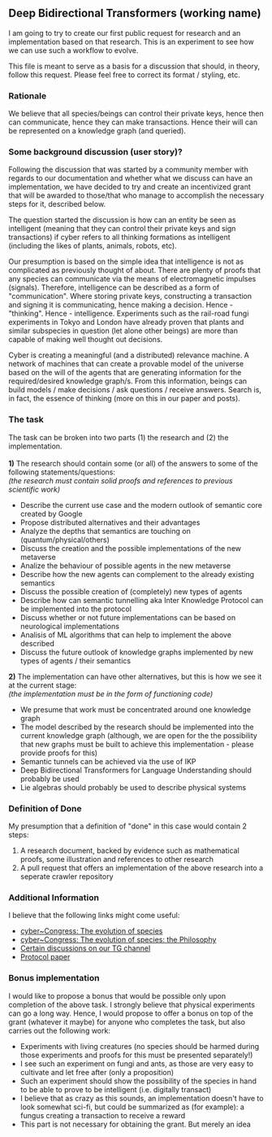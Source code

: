 ## Deep Bidirectional Transformers (working name)

<p> I am going to try to create our first public request for research and an implementation based on that research. This is an experiment to see how we can use such a workflow to evolve. </p> 
<p> This file is meant to serve as a basis for a discussion that should, in theory, follow this request. Please feel free to correct its format / styling, etc. </p>

### Rationale
We believe that all species/beings can control their private keys, hence then can communicate, hence they can make transactions.
Hence their will can be represented on a knowledge graph (and queried).

### Some background discussion (user story)?
<p>
Following the discussion that was started by a community member with regards to our documentation and whether what we discuss can have an implementation, 
we have decided to try and create an incentivized grant that will be awarded to those/that who manage to accomplish the necessary steps for it, described below.
</p>
<p>
The question started the discussion is how can an entity be seen as intelligent (meaning that they can control their private keys and
sign transactions) if cyber refers to all thinking formations as intelligent (including the likes of plants, animals, robots, etc).
</p>
<p>
Our presumption is based on the simple idea that intelligence is not as complicated as previously thought of about. There are plenty of
proofs that any species can communicate via the means of electromagnetic impulses (signals). Therefore, intelligence can be described as a form of "communication".
Where storing private keys, constructing a transaction and signing it is communicating, hence making a decision. Hence - "thinking". Hence - intelligence.
Experiments such as the rail-road fungi experiments in Tokyo and London have already proven that plants and similar subspecies in question (let alone other beings)
are more than capable of making well thought out decisions.
</p>
<p>
Cyber is creating a meaningful (and a distributed) relevance machine. A network of machines that can create a provable model of the universe based on the will of the agents that are generating information for the required/desired knowledge graph/s. From this
information, beings can build models / make decisions / ask questions / receive answers. Search is, in fact, the essence of thinking
(more on this in our paper and posts).
</p>

### The task
The task can be broken into two parts (1) the research and (2) the implementation. <br><br>
<b>1)</b> The research should contain some (or all) of the answers to some of the following statements/questions: <br>
<i>(the research must contain solid proofs and references to previous scientific work)</i> 
- Describe the current use case and the modern outlook of semantic core created by Google
- Propose distributed alternatives and their advantages
- Analyze the depths that semantics are touching on (quantum/physical/others)
- Discuss the creation and the possible implementations of the new metaverse
- Analize the behaviour of possible agents in the new metaverse
- Describe how the new agents can complement to the already existing semantics
- Discuss the possible creation of (completely) new types of agents
- Describe how can semantic tunnelling aka Inter Knowledge Protocol can be implemented into the protocol 
- Discuss whether or not future implementations can be based on neurological implementations
- Analisis of  ML algorithms that can help to implement the above described
- Discuss the future outlook of knowledge graphs implemented by new types of agents / their semantics

<b>2)</b> The implementation can have other alternatives, but this is how we see it at the current stage:<br>
<i>(the implementation must be in the form of functioning code)</i>
- We presume that work must be concentrated around one knowledge graph
- The model described by the research should be implemented into the current knowledge graph (although, we are open for the 
the possibility that new graphs must be built to achieve this implementation - please provide proofs for this)
- Semantic tunnels can be achieved via the use of IKP
- Deep Bidirectional Transformers for Language Understanding should probably be used
- Lie algebras should probably be used to describe physical systems

### Definition of Done
My presumption that a definition of "done" in this case would contain 2 steps:
1) A research document, backed by evidence such as mathematical proofs, some illustration and references to other research
2) A pull request that offers an implementation of the above research into a seperate crawler repository 

### Additional Information
I believe that the following links might come useful:
- [cyber~Congress: The evolution of species](https://github.com/cybercongress/congress/blob/master/README.md)
- [cyber~Congress: The evolution of species: the Philosophy](https://ai.cybercongress.ai/t/cyber-congress-the-evolution-of-species-the-philosophy/20)
- [Certain discussions on our TG channel](https://t.me/fuckgoogle/5081)
- [Protocol paper](https://github.com/cybercongress/cyber/blob/master/main.tex)

### Bonus implementation 
I would like to propose a bonus that would be possible only upon completion of the above task.
I strongly believe that physical experiments can go a long way. Hence, I would propose to offer a bonus on top of the grant (whatever it maybe)
for anyone who completes the task, but also carries out the following work:
- Experiments with living creatures (no species should be harmed during those experiments and proofs for this must be presented separately!)
- I see such an experiment on fungi and ants, as those are very easy to cultivate and let free after (only a proposition)
- Such an experiment should show the possibility of the species in hand to be able to prove to be intelligent (i.e. digitally transact)
- I believe that as crazy as this sounds, an implementation doesn't have to look somewhat sci-fi, but could be summarized as (for example): a fungus creating a transaction to receive a reward 
- This part is not necessary for obtaining the grant. But merely an idea
